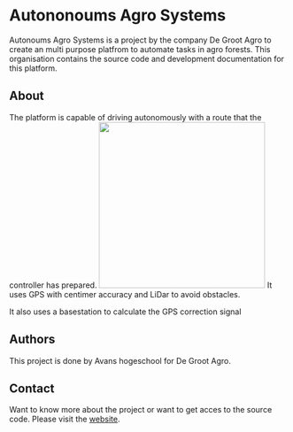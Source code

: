 # Autononoums Agro Systems
Autonoums Agro Systems is a project by the company De Groot Agro to create an multi purpose platfrom to automate tasks in agro forests. This organisation contains the source code and development documentation for this platform.

## About
The platform is capable of driving autonomously with a route that the controller has prepared. 
<img src="puk.jpg" width="300" heigth="250">
It uses GPS with centimer accuracy and LiDar to avoid obstacles. 

It also uses a basestation to calculate the GPS correction signal 

## Authors
This project is done by Avans hogeschool for De Groot Agro.
## Contact
Want to know more about the project or want to get acces to the source code. Please visit the [website](https://degrootagro.nl/).
